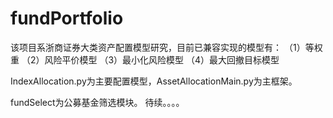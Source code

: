 # fundPortfolio
该项目系浙商证券大类资产配置模型研究，目前已兼容实现的模型有：
（1）等权重
（2）风险平价模型
（3）最小化风险模型
（4）最大回撤目标模型

IndexAllocation.py为主要配置模型，AssetAllocationMain.py为主框架。

fundSelect为公募基金筛选模块。
待续。。。。
